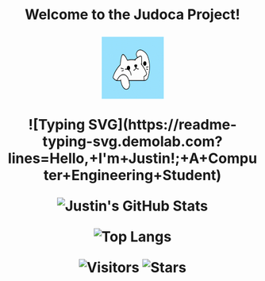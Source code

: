 <!-- Welcoom gif -->
<h1 align="center">Welcome to the Judoca Project!</h!>

<p align="center">
    <img src="resources/welcome.gif" alt="Welcome GIF" width="125" height="125" />
</p>

<p align="center">
![Typing SVG](https://readme-typing-svg.demolab.com?lines=Hello,+I'm+Justin!;+A+Computer+Engineering+Student)
</p>

![Justin's GitHub Stats](https://github-readme-stats.vercel.app/api?username=judoca&show_icons=true&theme=radical)

![Top Langs](https://github-readme-stats.vercel.app/api/top-langs/?username=judoca&layout=compact)

![Visitors](https://komarev.com/ghpvc/?username=judoca&color=blue)
![Stars](https://img.shields.io/github/stars/judoca?style=social)
